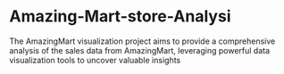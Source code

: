 # Amazing-Mart-store-Analysi
The AmazingMart visualization project aims to provide a comprehensive analysis of the sales data from AmazingMart, leveraging powerful data visualization tools to uncover valuable insights
